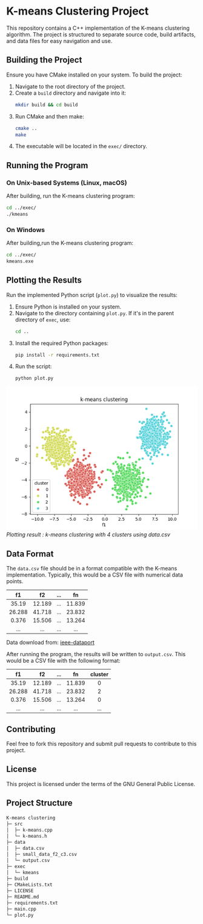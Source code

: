 # K-means Clustering Project

This repository contains a C++ implementation of the K-means clustering algorithm. The project is structured to separate source code, build artifacts, and data files for easy navigation and use.

## Building the Project

Ensure you have CMake installed on your system. To build the project:

1. Navigate to the root directory of the project.
2. Create a `build` directory and navigate into it:
   ```bash
   mkdir build && cd build
   ```
3. Run CMake and then make:
   ```bash
   cmake ..
   make
   ```
4. The executable will be located in the `exec/` directory.

## Running the Program

### On Unix-based Systems (Linux, macOS)

After building, run the K-means clustering program:
   ```bash
   cd ../exec/
   ./kmeans
   ```

### On Windows
After building,run the K-means clustering program:
   ```bash
   cd ../exec/
   kmeans.exe
   ```

## Plotting the Results

Run the implemented Python script (`plot.py`) to visualize the results:

1. Ensure Python is installed on your system.
2. Navigate to the directory containing `plot.py`. If it's in the parent directory of `exec`, use:
   ```bash
   cd ..
   ```
3. Install the required Python packages:
   ```bash
   pip install -r requirements.txt
   ```
4. Run the script:
   ```bash
   python plot.py
   ```
![Plotting result](assets/result.png)
*Plotting result : k-means clustering with 4 clusters using data.csv*

## Data Format

The `data.csv` file should be in a format compatible with the K-means implementation. Typically, this would be a CSV file with numerical data points.

| f1 | f2 | ... | fn |
| :-------: | :-------: | :-------: | :-------: |
| 35.19   | 12.189  | ... | 11.839 |
| 26.288  | 41.718  | ... | 23.832 |
| 0.376   | 15.506  | ... | 13.264 |
| ...     | ...     | ... | ... |
 
Data download from: [ieee-dataport](https://ieee-dataport.org/open-access/gaussian-blobs-varying-numbers-samples-centers-and-features)

After running the program, the results will be written to `output.csv`. This would be a CSV file with the following format: 

| f1 | f2 | ... | fn | cluster |
| :-------: | :-------: | :-------: | :-------: | :-------: |
| 35.19   | 12.189  | ... | 11.839 | 0
| 26.288  | 41.718  | ... | 23.832 | 2
| 0.376   | 15.506  | ... | 13.264 | 0
| ...     | ...     | ... | ... | ...

## Contributing

Feel free to fork this repository and submit pull requests to contribute to this project.

## License

This project is licensed under the terms of the GNU General Public License.

## Project Structure

```plaintext
K-means clustering
├─ src
│  ├─ k-means.cpp
│  └─ k-means.h
├─ data
│  ├─ data.csv
│  ├─ small_data_f2_c3.csv
│  └─ output.csv
├─ exec
│  └─ kmeans
├─ build
├─ CMakeLists.txt
├─ LICENSE
├─ README.md
├─ requirements.txt
├─ main.cpp
└─ plot.py
```